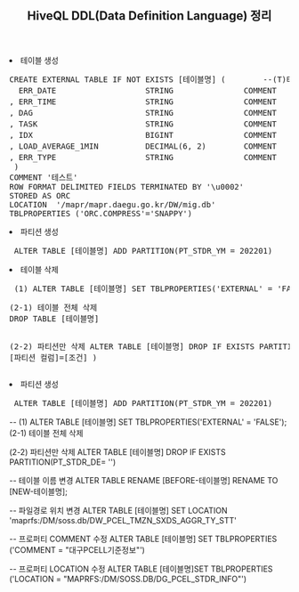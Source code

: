 <header>
  <h2> HiveQL DDL(Data Definition Language) 정리 </h2>
</header>

<body>
  <dl>
    <li> 테이블 생성 </li>
<pre>
CREATE EXTERNAL TABLE IF NOT EXISTS [테이블명] (        --(T)테스트
  ERR_DATE                   STRING               COMMENT   '일자' 
, ERR_TIME                   STRING               COMMENT   '시간' 
, DAG                        STRING               COMMENT   '대그' 
, TASK                       STRING               COMMENT   '태스크' 
, IDX                        BIGINT               COMMENT   '초 단위' 
, LOAD_AVERAGE_1MIN          DECIMAL(6, 2)        COMMENT   '시스템부하율 1분 평균' 
, ERR_TYPE                   STRING               COMMENT   '에러 종류' 
 )
COMMENT '테스트'
ROW FORMAT DELIMITED FIELDS TERMINATED BY '\u0002'
STORED AS ORC
LOCATION  '/mapr/mapr.daegu.go.kr/DW/mig.db' 
TBLPROPERTIES ('ORC.COMPRESS'='SNAPPY')
</pre>
  </dl>

  <dl>
    <li> 파티션 생성 </li>
<pre> ALTER TABLE [테이블명] ADD PARTITION(PT_STDR_YM = 202201) </pre>
  </dl>  
  
  <dl>
    <li> 테이블 삭제 </li>
    <pre> (1) ALTER TABLE [테이블명] SET TBLPROPERTIES('EXTERNAL' = 'FALSE'); </pre>
    <pre>
(2-1) 테이블 전체 삭제
DROP TABLE [테이블명]

(2-2) 파티션만 삭제
ALTER TABLE [테이블명] DROP IF EXISTS PARTITION ( [파티션 컬럼]=[조건] )
</pre>
  </dl>  
  
  <dl>
    <li> 파티션 생성 </li>
<pre> ALTER TABLE [테이블명] ADD PARTITION(PT_STDR_YM = 202201) </pre>
  </dl>    
  
  
  
  
  
  
</body>

-- 
(1) ALTER TABLE [테이블명] SET TBLPROPERTIES('EXTERNAL' = 'FALSE');
(2-1) 테이블 전체 삭제

(2-2) 파티션만 삭제
ALTER TABLE [테이블명] DROP IF EXISTS PARTITION(PT_STDR_DE= '')

-- 테이블 이름 변경
ALTER TABLE RENAME [BEFORE-테이블명] RENAME TO [NEW-테이블명];

-- 파일경로 위치 변경
ALTER TABLE [테이블명] SET LOCATION 'maprfs:/DM/soss.db/DW_PCEL_TMZN_SXDS_AGGR_TY_STT'

-- 프로퍼티 COMMENT 수정
ALTER TABLE [테이블명] SET TBLPROPERTIES ('COMMENT = "대구PCELL기준정보"')

-- 프로퍼티 LOCATION 수정
ALTER TABLE [테이블명]SET TBLPROPERTIES ('LOCATION = "MAPRFS:/DM/SOSS.DB/DG_PCEL_STDR_INFO"')



